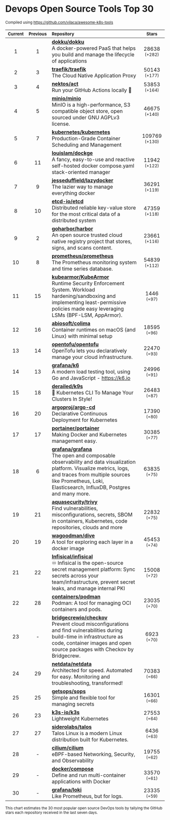 # Devops Open Source Tools Top 30
<sup>Compiled using https://github.com/vilaca/awesome-k8s-tools</sup>
<div align="center">

|<sub>Current</sub>|<sub>Previous</sub>|<sub>Repository</sub>|<sub>Stars</sub>|
|:---:|:---:|:---|:---:|
|1|1|[**dokku/dokku**](https://github.com/dokku/dokku)<br/>A docker-powered PaaS that helps you build and manage the lifecycle of applications|28638 <sup>(+282)</sup>|
|2|3|[**traefik/traefik**](https://github.com/traefik/traefik)<br/>The Cloud Native Application Proxy|50143 <sup>(+177)</sup>|
|3|4|[**nektos/act**](https://github.com/nektos/act)<br/>Run your GitHub Actions locally 🚀|53853 <sup>(+164)</sup>|
|4|5|[**minio/minio**](https://github.com/minio/minio)<br/>MinIO is a high-performance, S3 compatible object store, open sourced under GNU AGPLv3 license.|46675 <sup>(+140)</sup>|
|5|7|[**kubernetes/kubernetes**](https://github.com/kubernetes/kubernetes)<br/>Production-Grade Container Scheduling and Management|109769 <sup>(+130)</sup>|
|6|11|[**louislam/dockge**](https://github.com/louislam/dockge)<br/>A fancy, easy-to-use and reactive self-hosted docker compose.yaml stack-oriented manager|11942 <sup>(+122)</sup>|
|7|9|[**jesseduffield/lazydocker**](https://github.com/jesseduffield/lazydocker)<br/>The lazier way to manage everything docker|36291 <sup>(+119)</sup>|
|8|10|[**etcd-io/etcd**](https://github.com/etcd-io/etcd)<br/>Distributed reliable key-value store for the most critical data of a distributed system|47359 <sup>(+118)</sup>|
|9|2|[**goharbor/harbor**](https://github.com/goharbor/harbor)<br/>An open source trusted cloud native registry project that stores, signs, and scans content.|23661 <sup>(+116)</sup>|
|10|8|[**prometheus/prometheus**](https://github.com/prometheus/prometheus)<br/>The Prometheus monitoring system and time series database.|54839 <sup>(+112)</sup>|
|11|15|[**kubearmor/KubeArmor**](https://github.com/kubearmor/KubeArmor)<br/>Runtime Security Enforcement System. Workload hardening/sandboxing and implementing least-permissive policies made easy leveraging LSMs (BPF-LSM, AppArmor).|1446 <sup>(+97)</sup>|
|12|16|[**abiosoft/colima**](https://github.com/abiosoft/colima)<br/>Container runtimes on macOS (and Linux) with minimal setup|18595 <sup>(+96)</sup>|
|13|14|[**opentofu/opentofu**](https://github.com/opentofu/opentofu)<br/>OpenTofu lets you declaratively manage your cloud infrastructure.|22470 <sup>(+93)</sup>|
|14|13|[**grafana/k6**](https://github.com/grafana/k6)<br/>A modern load testing tool, using Go and JavaScript - https://k6.io|24996 <sup>(+91)</sup>|
|15|18|[**derailed/k9s**](https://github.com/derailed/k9s)<br/>🐶 Kubernetes CLI To Manage Your Clusters In Style!|26483 <sup>(+87)</sup>|
|16|20|[**argoproj/argo-cd**](https://github.com/argoproj/argo-cd)<br/>Declarative Continuous Deployment for Kubernetes|17390 <sup>(+80)</sup>|
|17|17|[**portainer/portainer**](https://github.com/portainer/portainer)<br/>Making Docker and Kubernetes management easy.|30385 <sup>(+77)</sup>|
|18|6|[**grafana/grafana**](https://github.com/grafana/grafana)<br/>The open and composable observability and data visualization platform. Visualize metrics, logs, and traces from multiple sources like Prometheus, Loki, Elasticsearch, InfluxDB, Postgres and many more. |63835 <sup>(+75)</sup>|
|19|21|[**aquasecurity/trivy**](https://github.com/aquasecurity/trivy)<br/>Find vulnerabilities, misconfigurations, secrets, SBOM in containers, Kubernetes, code repositories, clouds and more|22832 <sup>(+75)</sup>|
|20|19|[**wagoodman/dive**](https://github.com/wagoodman/dive)<br/>A tool for exploring each layer in a docker image|45453 <sup>(+74)</sup>|
|21|22|[**Infisical/infisical**](https://github.com/Infisical/infisical)<br/>♾ Infisical is the open-source secret management platform: Sync secrets across your team/infrastructure, prevent secret leaks, and manage internal PKI|15008 <sup>(+72)</sup>|
|22|28|[**containers/podman**](https://github.com/containers/podman)<br/>Podman: A tool for managing OCI containers and pods.|23035 <sup>(+70)</sup>|
|23|-|[**bridgecrewio/checkov**](https://github.com/bridgecrewio/checkov)<br/>Prevent cloud misconfigurations and find vulnerabilities during build-time in infrastructure as code, container images and open source packages with Checkov by Bridgecrew.|6923 <sup>(+70)</sup>|
|24|29|[**netdata/netdata**](https://github.com/netdata/netdata)<br/>Architected for speed. Automated for easy. Monitoring and troubleshooting, transformed!|70383 <sup>(+66)</sup>|
|25|25|[**getsops/sops**](https://github.com/getsops/sops)<br/>Simple and flexible tool for managing secrets|16301 <sup>(+66)</sup>|
|26|23|[**k3s-io/k3s**](https://github.com/k3s-io/k3s)<br/>Lightweight Kubernetes|27553 <sup>(+64)</sup>|
|27|27|[**siderolabs/talos**](https://github.com/siderolabs/talos)<br/>Talos Linux is a modern Linux distribution built for Kubernetes.|6436 <sup>(+63)</sup>|
|28|-|[**cilium/cilium**](https://github.com/cilium/cilium)<br/>eBPF-based Networking, Security, and Observability|19755 <sup>(+62)</sup>|
|29|-|[**docker/compose**](https://github.com/docker/compose)<br/>Define and run multi-container applications with Docker|33570 <sup>(+61)</sup>|
|30|-|[**grafana/loki**](https://github.com/grafana/loki)<br/>Like Prometheus, but for logs.|23335 <sup>(+59)</sup>|


</div>

<sub>This chart estimates the 30 most popular open source DevOps tools by tallying the GitHub stars each repository received in the last seven days.</sub>
